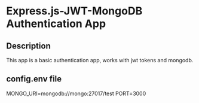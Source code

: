 # Express.js-JWT-MongoDB Authentication App

## Description
This app is a basic authentication app, works with jwt tokens and mongodb.

## config.env file
MONGO_URI=mongodb://mongo:27017/test
PORT=3000